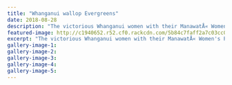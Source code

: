 ```yaml
---
title: "Whanganui wallop Evergreens"
date: 2018-08-28
description: "The victorious Whanganui women with their ManawatÅ« Women's Premier Reserve hockey trophy..."
featured-image: http://c1940652.r52.cf0.rackcdn.com/5b84c7faff2a7c03cc0004a2/Charlotte-Bakerbetter350-Chron-28-Aug.gif
excerpt: "The victorious Whanganui women with their ManawatÅ« Women's Premier Reserve hockey trophy."
gallery-image-1: 
gallery-image-2: 
gallery-image-3: 
gallery-image-4: 
gallery-image-5: 
---
```

